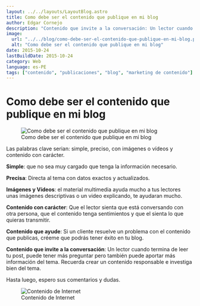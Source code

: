 ```yaml
---
layout: ../../layouts/LayoutBlog.astro
title: Como debe ser el contenido que publique en mi blog
author: Edgar Cornejo
description: "Contenido que invite a la conversación: Un lector cuando termina de leer tu post, puede tener más preguntar pero también puede aportar más información del tema. Recuerda crear un contenido responsable e investiga bien del tema."
image:
  url: "../../blog/como-debe-ser-el-contenido-que-publique-en-mi-blog.png"
  alt: "Como debe ser el contenido que publique en mi blog"
date: 2015-10-24
lastBuildDate: 2015-10-24
category: Web
language: es-PE
tags: ["contenido", "publicaciones", "blog", "marketing de contenido"]
---
```


# Como debe ser el contenido que publique en mi blog

<figure>
  <img src="../../blog/como-debe-ser-el-contenido-que-publique-en-mi-blog.png" alt="Como debe ser el contenido que publique en mi blog"/>
  <figcaption>Como debe ser el contenido que publique en mi blog</figcaption>
</figure>

Las palabras clave serian: simple, preciso, con imágenes o vídeos y contenido con carácter.

**Simple**: que no sea muy cargado que tenga la información necesario.

**Precisa**: Directa al tema con datos exactos y actualizados.

**Imágenes y Vídeos**: el material multimedia ayuda mucho a tus lectores unas imágenes descriptivas o un video explicando, te ayudaran mucho.

**Contenido con carácter**: Que el lector sienta que está conversando con otra persona, que el contenido tenga sentimientos y que el sienta lo que quieras transmitir.

**Contenido que ayude**: Si un cliente resuelve un problema con el contenido que publicas, créeme que podrás tener éxito en tu blog.

**Contenido que invite a la conversación**: Un lector cuando termina de leer tu post, puede tener más preguntar pero también puede aportar más información del tema.
Recuerda crear un contenido responsable e investiga bien del tema.

Hasta luego, espero sus comentarios y dudas.

<figure>
  <img src="../../blog/contenido-de-internet.jpg" alt="Contenido de Internet"/>
  <figcaption>Contenido de Internet</figcaption>
</figure>